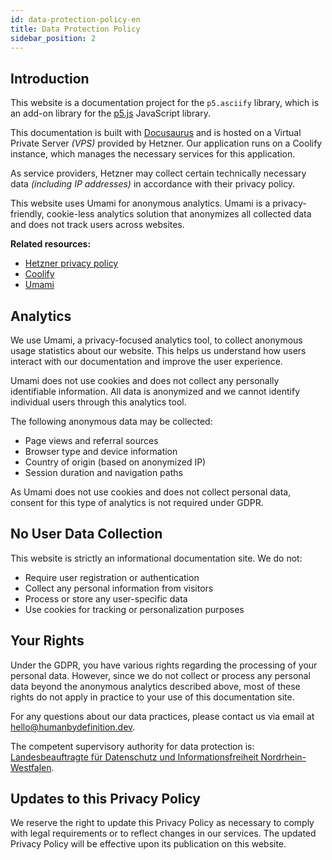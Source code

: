 ```yaml
---
id: data-protection-policy-en
title: Data Protection Policy
sidebar_position: 2
---
```


## Introduction

This website is a documentation project for the `p5.asciify` library, which is an add-on library for the [p5.js](https://p5js.org/) JavaScript library.

This documentation is built with [Docusaurus](https://docusaurus.io/) and is hosted on a Virtual Private Server *(VPS)* provided by Hetzner. Our application runs on a Coolify instance, which manages the necessary services for this application.

As service providers, Hetzner may collect certain technically necessary data *(including IP addresses)* in accordance with their privacy policy.

This website uses Umami for anonymous analytics. Umami is a privacy-friendly, cookie-less analytics solution that anonymizes all collected data and does not track users across websites.

**Related resources:**
- [Hetzner privacy policy](https://www.hetzner.com/legal/privacy-policy)
- [Coolify](https://coolify.io/)
- [Umami](https://umami.is/)

## Analytics

We use Umami, a privacy-focused analytics tool, to collect anonymous usage statistics about our website. This helps us understand how users interact with our documentation and improve the user experience.

Umami does not use cookies and does not collect any personally identifiable information. All data is anonymized and we cannot identify individual users through this analytics tool.

The following anonymous data may be collected:
- Page views and referral sources
- Browser type and device information
- Country of origin (based on anonymized IP)
- Session duration and navigation paths

As Umami does not use cookies and does not collect personal data, consent for this type of analytics is not required under GDPR.

## No User Data Collection

This website is strictly an informational documentation site. We do not:
- Require user registration or authentication
- Collect any personal information from visitors
- Process or store any user-specific data
- Use cookies for tracking or personalization purposes

## Your Rights

Under the GDPR, you have various rights regarding the processing of your personal data. However, since we do not collect or process any personal data beyond the anonymous analytics described above, most of these rights do not apply in practice to your use of this documentation site.

For any questions about our data practices, please contact us via email at [hello@humanbydefinition.dev](mailto:hello@humanbydefinition.dev).

The competent supervisory authority for data protection is: [Landesbeauftragte für Datenschutz und Informationsfreiheit Nordrhein-Westfalen](https://www.ldi.nrw.de/).

## Updates to this Privacy Policy

We reserve the right to update this Privacy Policy as necessary to comply with legal requirements or to reflect changes in our services. The updated Privacy Policy will be effective upon its publication on this website.